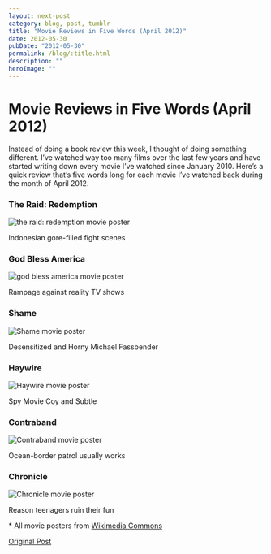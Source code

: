 ```yaml
---
layout: next-post
category: blog, post, tumblr
title: "Movie Reviews in Five Words (April 2012)"
date: 2012-05-30
pubDate: "2012-05-30"
permalink: /blog/:title.html
description: ""
heroImage: ""
---
```


# Movie Reviews in Five Words (April 2012)

Instead of doing a book review this week, I thought of doing something different. I’ve watched way too many films over the last few years and have started writing down every movie I’ve watched since January 2010. Here’s a quick review that’s five words long for each movie I’ve watched back during the month of April 2012.

### The Raid: Redemption

![the raid: redemption movie poster](http://upload.wikimedia.org/wikipedia/en/thumb/6/6b/The_Raid_Redemption.jpg/215px-The_Raid_Redemption.jpg)

Indonesian gore-filled fight scenes

### God Bless America

![god bless america movie poster](http://upload.wikimedia.org/wikipedia/en/thumb/9/9f/God_bless_america_ver2.jpg/220px-God_bless_america_ver2.jpg)

Rampage against reality TV shows

### Shame

![Shame movie poster](http://upload.wikimedia.org/wikipedia/en/thumb/3/3b/Shame2011Poster.jpg/220px-Shame2011Poster.jpg)

Desensitized and Horny Michael Fassbender  

### Haywire

![Haywire movie poster](http://upload.wikimedia.org/wikipedia/en/thumb/4/49/Haywire_Poster.jpg/220px-Haywire_Poster.jpg)

Spy Movie Coy and Subtle

### Contraband

![Contraband movie poster](http://upload.wikimedia.org/wikipedia/en/thumb/a/ac/Contraband2012Poster.jpg/220px-Contraband2012Poster.jpg)

Ocean-border patrol usually works

### Chronicle

![Chronicle movie poster](http://upload.wikimedia.org/wikipedia/en/thumb/f/f9/Chronicle_Film_Poster.jpg/220px-Chronicle_Film_Poster.jpg)

Reason teenagers ruin their fun

\* All movie posters from [Wikimedia Commons](https://commons.wikimedia.org/wiki/Main_Page)

[Original Post](http://jermspeaks.com/post/24068963404/movie-reviews-in-five-words-april-2012)
